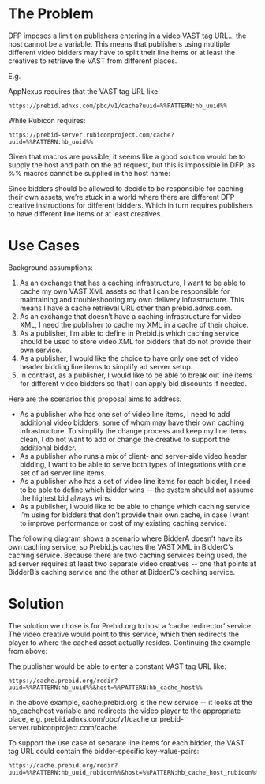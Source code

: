 # The Problem

DFP imposes a limit on publishers entering in a video VAST tag URL... the host cannot be a variable. This means that publishers using multiple different video bidders may have to split their line items or at least the creatives to retrieve the VAST from different places.

E.g.

AppNexus requires that the VAST tag URL like:

```
https://prebid.adnxs.com/pbc/v1/cache?uuid=%%PATTERN:hb_uuid%%
```

While Rubicon requires:
```
https://prebid-server.rubiconproject.com/cache?uuid=%%PATTERN:hb_uuid%%
```

Given that macros are possible, it seems like a good solution would be to supply the host and path on the ad request, but this is impossible in DFP, as %% macros cannot be supplied in the host name:

Since bidders should be allowed to decide to be responsible for caching their own assets, we’re stuck in a world where there are different DFP creative instructions for different bidders. Which in turn requires publishers to have different line items or at least creatives.


# Use Cases
Background assumptions:

1. As an exchange that has a caching infrastructure, I want to be able to cache my own VAST XML assets so that I can be responsible for maintaining and troubleshooting my own delivery infrastructure. This means I have a cache retrieval URL other than prebid.adnxs.com.
1. As an exchange that doesn’t have a caching infrastructure for video XML, I need the publisher to cache my XML in a cache of their choice.
1. As a publisher, I’m able to define in Prebid.js which caching service should be used to store video XML for bidders that do not provide their own service.
1. As a publisher, I would like the choice to have only one set of video header bidding line items to simplify ad server setup.
1. In contrast, as a publisher, I would like to be able to break out line items for different video bidders so that I can apply bid discounts if needed.

Here are the scenarios this proposal aims to address.

* As a publisher who has one set of video line items, I need to add additional video bidders, some of whom may have their own caching infrastructure. To simplify the change process and keep my line items clean, I do not want to add or change the creative to support the additional bidder.
* As a publisher who runs a mix of client- and server-side video header bidding, I want to be able to serve both types of integrations with one set of ad server line items.
* As a publisher who has a set of video line items for each bidder, I need to be able to define which bidder wins -- the system should not assume the highest bid always wins.
* As a publisher, I would like to be able to change which caching service I’m using for bidders that don’t provide their own cache, in case I want to improve performance or cost of my existing caching service.

The following diagram shows a scenario where BidderA doesn’t have its own caching service, so Prebid.js caches the VAST XML in BidderC’s caching service. Because there are two caching services being used, the ad server requires at least two separate video creatives -- one that points at BidderB’s caching service and the other at BidderC’s caching service.

# Solution

The solution we chose is for Prebid.org to host a ‘cache redirector’ service. The video creative would point to this service, which then redirects the player to where the cached asset actually resides. Continuing the example from above:

The publisher would be able to enter a constant VAST tag URL like:

```
https://cache.prebid.org/redir?uuid=%%PATTERN:hb_uuid%%&host=%%PATTERN:hb_cache_host%%
```

In the above example, cache.prebid.org is the new service -- it looks at the hb_cachehost variable and redirects the video player to the appropriate place, e.g. prebid.adnxs.com/pbc/v1/cache or prebid-server.rubiconproject.com/cache.

To support the use case of separate line items for each bidder, the VAST tag URL could contain the bidder-specific key-value-pairs:

```
https://cache.prebid.org/redir?uuid=%%PATTERN:hb_uuid_rubicon%%&host=%%PATTERN:hb_cache_host_rubicon%%
```
